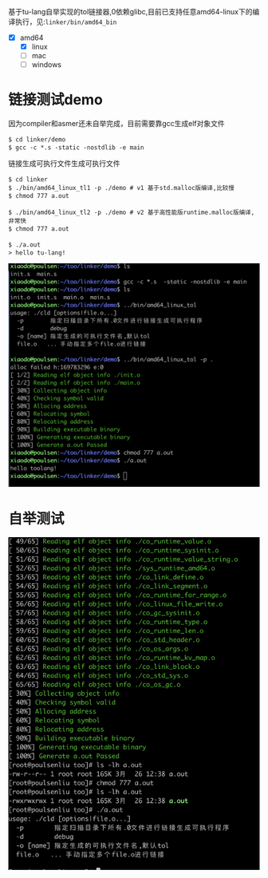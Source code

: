 基于tu-lang自举实现的tol链接器,0依赖glibc,目前已支持任意amd64-linux下的编译执行，见:`linker/bin/amd64_bin`
- [x] amd64
    - [x] linux
    - [ ] mac
    - [ ] windows

# 链接测试demo
因为compiler和asmer还未自举完成，目前需要靠gcc生成elf对象文件
```
$ cd linker/demo
$ gcc -c *.s -static -nostdlib -e main
```
链接生成可执行文件生成可执行文件
```
$ cd linker
$ ./bin/amd64_linux_tl1 -p ./demo # v1 基于std.malloc版编译,比较慢
$ chmod 777 a.out

$ ./bin/amd64_linux_tl2 -p ./demo # v2 基于高性能版runtime.malloc版编译,非常快
$ chmod 777 a.out

$ ./a.out
> hello tu-lang!
```
![image](./asserts/linker-demo.png#w50)

# 自举测试
![image](./asserts/linker-compile.png#w50)